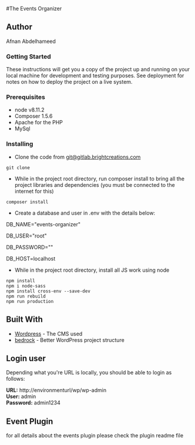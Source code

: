 #The Events Organizer

## Author
Afnan Abdelhameed


### Getting Started
These instructions will get you a copy of the project up and running on your local machine for development and testing purposes. See deployment for notes on how to deploy the project on a live system.
    

### Prerequisites
* node v8.11.2
* Composer 1.5.6
* Apache for the PHP
* MySql
 

### Installing
* Clone the code from git@gitlab.brightcreations.com
```
git clone 
```


* While in the project root directory, run composer install to bring all the project libraries and dependencies (you must be connected to the internet for this)

```
composer install
```

* Create a database and user in .env with the details below:

DB_NAME="events-organizer"

DB_USER="root"

DB_PASSWORD=""

DB_HOST=localhost


* While in the project root directory, install all JS work using node
```
npm install
npm i node-sass
npm install cross-env --save-dev
npm run rebuild
npm run production
```


## Built With
* [Wordpress](https://wordpress.com) - The CMS used
* [bedrock](https://roots.io/bedrock/) - Better WordPress project structure


## Login user
Depending what you're URL is locally, you should be able to login as follows:

**URL:**  http://environmenturl/wp/wp-admin   
**User:**  admin   
**Password:** admin1234


## Event Plugin
for all details about the events plugin please check the plugin readme file